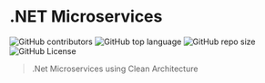 # .NET Microservices

![GitHub contributors](https://img.shields.io/github/contributors/hardingadonis/dotnet-microservices)
![GitHub top language](https://img.shields.io/github/languages/top/hardingadonis/dotnet-microservices)
![GitHub repo size](https://img.shields.io/github/repo-size/hardingadonis/dotnet-microservices)
![GitHub License](https://img.shields.io/github/license/hardingadonis/dotnet-microservices)

> .Net Microservices using Clean Architecture
